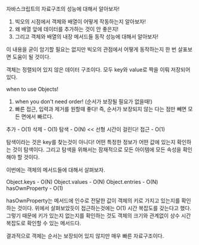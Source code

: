 자바스크립트의 자료구조의 성능에 대해서 알아보자!

1. 빅오의 시점에서 객체와 배열이 어떻게 작동하는지 알아보자!
2. 왜 배열 앞에 데이터를 추가하는 것이 안 좋은지!
3. 그리고 객체와 배열의 내장 메서드들 동작 성능에 대해서 알아보자!

이 내용을 굳이 암기할 필요는 없지만 빅오의 관점에서 어떻게 동작하는지 한 번 살표보면 도움이 될 것이다.

객체는 정렬되어 있지 않은 데이터 구조이다. 모두 key와 value로 짝을 이뤄 저장되어 있다.

when to use Objects!

1. when you don't need order! (순서가 보장될 필요가 없을때!)
2. 빠른 접근, 입력과 제거를 원할때 좋다!
   즉, 순서가 보장되지 않는 다는 점만 빼면 모든 면에서 빠르다.

추가 - O(1)
삭제 - O(1)
탐색 - O(N) << 선형 시간이 걸린다!
접근 - O(1)

탐색이라는 것은 key를 찾는것이 아니다! 어떤 특정한 정보가 어떤 값에 있는지 확인하는 것이 탐색이다.
그리고 탐색을 위해서는 잠재적으로 모든 아이템에 모든 속성을 확인해야 할 것이다.

이번에는 객체의 메서드들에 대해서 살펴보자.

Object.keys - O(N)
Object.values - O(N)
Object.entries - O(N)
hasOwnProperty - O(1)

hasOwnProperty는 메서드에 인수로 전달한 값이 객체의 키로 가지고 있는지를 확인하는 것이다. 위에서 살펴보았듯이 접근하는것에는 O(1) 시간 복잡도를 갖는다고 했다.
그렇기 때문에 키가 있는지 없는지를 확인하는 것도 객체의 크기와 관계없이 상수 시간 복잡도로 확인할 수 있는 메서드다.

결과적으로 객체는 순서는 보장되어 있지 않지만 매우 빠른 자료구조이다.
